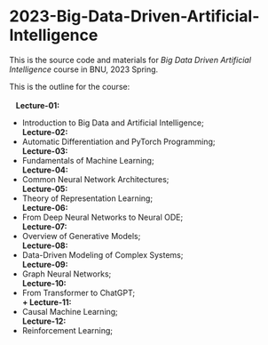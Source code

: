 # 2023-Big-Data-Driven-Artificial-Intelligence
This is the source code and materials for *Big Data Driven Artificial Intelligence* course in BNU, 2023 Spring.

This is the outline for the course:<br><br>
&nbsp;&nbsp; **Lecture-01:**<br>
  + Introduction to Big Data and Artificial Intelligence;<br>
**Lecture-02:**<br>
  + Automatic Differentiation and PyTorch Programming;<br>
**Lecture-03:**<br>
  + Fundamentals of Machine Learning;<br>
**Lecture-04:**<br>
  + Common Neural Network Architectures;<br>
**Lecture-05:**<br>
  + Theory of Representation Learning;<br>
**Lecture-06:**
  + From Deep Neural Networks to Neural ODE;<br>
**Lecture-07:**<br>
  + Overview of Generative Models;<br>
**Lecture-08:**<br>
  + Data-Driven Modeling of Complex Systems;<br>
**Lecture-09:**<br>
  + Graph Neural Networks;<br>
**Lecture-10:**<br>
  + From Transformer to ChatGPT;<br>
**+ Lecture-11:** <br>
  + Causal Machine Learning;<br>
**Lecture-12:**<br>
  + Reinforcement Learning;<br>
